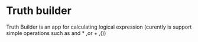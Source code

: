
# Truth builder

Truth Builder is an app for calculating logical expression (curently is support simple operations such as and * ,or + ,())
